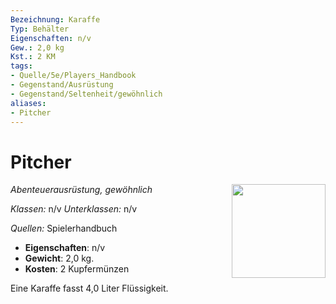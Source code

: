 ```yaml
---
Bezeichnung: Karaffe
Typ: Behälter
Eigenschaften: n/v
Gew.: 2,0 kg
Kst.: 2 KM
tags:
- Quelle/5e/Players_Handbook
- Gegenstand/Ausrüstung
- Gegenstand/Seltenheit/gewöhnlich
aliases:
- Pitcher
---
```

# Pitcher
*Abenteuerausrüstung, gewöhnlich*
<img src="Symbolik/Gegenstände.webp" align="right" width="150">

_Klassen:_ n/v 
_Unterklassen:_  n/v

_Quellen:_ Spielerhandbuch

- **Eigenschaften**: n/v
- **Gewicht**: 2,0 kg.
- **Kosten**: 2 Kupfermünzen

Eine Karaffe  fasst 4,0 Liter Flüssigkeit.